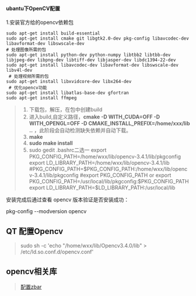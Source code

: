 #### ubantu下OpenCV配置

1.安装官方给的opencv依赖包

````
sudo apt-get install build-essential  
sudo apt-get install cmake git libgtk2.0-dev pkg-config libavcodec-dev libavformat-dev libswscale-dev
# 处理图像所需的包 
sudo apt-get install python-dev python-numpy libtbb2 libtbb-dev libjpeg-dev libpng-dev libtiff-dev libjasper-dev libdc1394-22-dev  
sudo apt-get install libavcodec-dev libavformat-dev libswscale-dev libv4l-dev  
 # 处理视频所需的包 
sudo apt-get install libxvidcore-dev libx264-dev 
 # 优化opencv功能 
sudo apt-get install libatlas-base-dev gfortran 
sudo apt-get install ffmpeg  
````
> 1. 下载包，解压，在包中创建build  
> 2. 进入build,自定义路径，**cmake -D WITH_CUDA=OFF -D WITH_OPENGL=OFF  -D CMAKE_INSTALL_PREFIX=/home/xxx/lib ..** ，此阶段会自动检测缺失依赖并自动下载。
> 3. **make**  
> 4. **sudo make install**  
> 5. sudo gedit .bashrc二选一
> export PKG_CONFIG_PATH=/home/wxx/lib/opencv-3.4.1/lib/pkgconfig  
> export LD_LIBRARY_PATH=/home/wxx/lib/opencv-3.4.1/lib   
> #PKG_CONFIG_PATH=$PKG_CONFIG_PATH:/home/wxx/lib/opencv-3.4.1/lib/pkgconfig  
> #export PKG_CONFIG_PATH  
> or
> export PKG_CONFIG_PATH=/usr/local/lib/pkgconfig:$PKG_CONFIG_PATH  
> export LD_LIBRARY_PATH=$LD_LIBRARY_PATH:/usr/local/lib

安装完成后通过查看 opencv 版本验证是否安装成功：

pkg-config --modversion opencv  

## QT 配置Opencv
> sudo sh -c 'echo "/home/wxx/lib/Opencv3.4.0/lib" > /etc/ld.so.conf.d/opencv.conf'

## opencv相关库
> [配置zbar](zbar.md)  
